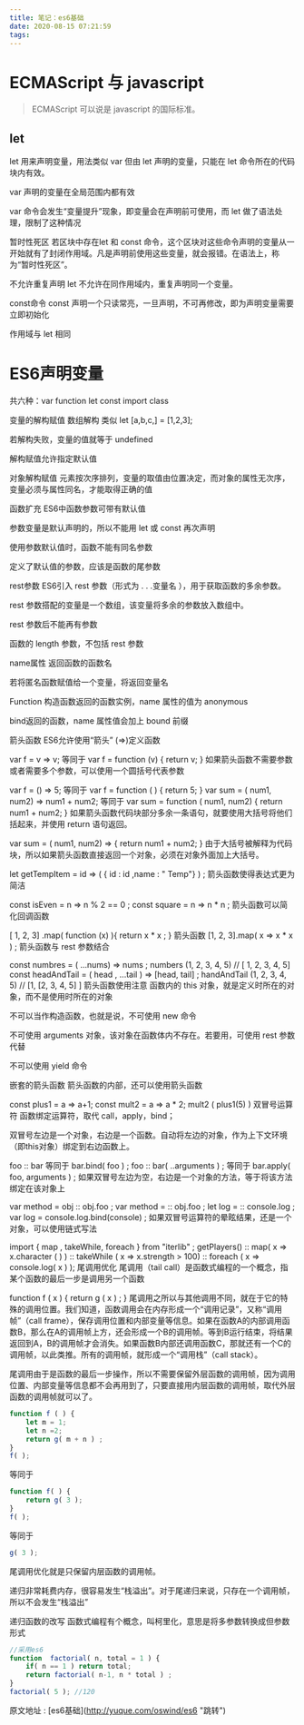 ```yaml
---
title: 笔记：es6基础
date: 2020-08-15 07:21:59
tags:
---
```


# ECMAScript 与 javascript 

>ECMAScript 可以说是 javascript 的国际标准。

<!-- more -->

## let
let 用来声明变量，用法类似 var 但由 let 声明的变量，只能在 let 命令所在的代码块内有效。

var 声明的变量在全局范围内都有效

var 命令会发生“变量提升”现象，即变量会在声明前可使用，而 let 做了语法处理，限制了这种情况

暂时性死区
若区块中存在let 和 const 命令，这个区块对这些命令声明的变量从一开始就有了封闭作用域。凡是声明前使用这些变量，就会报错。在语法上，称为“暂时性死区”。

不允许重复声明
let 不允许在同作用域内，重复声明同一个变量。

const命令
const 声明一个只读常亮，一旦声明，不可再修改，即为声明变量需要立即初始化

作用域与 let 相同

# ES6声明变量
共六种：var function let const import class

变量的解构赋值
数组解构
类似 let [a,b,c,] = [1,2,3];

若解构失败，变量的值就等于 undefined

解构赋值允许指定默认值

对象解构赋值
元素按次序排列，变量的取值由位置决定，而对象的属性无次序，变量必须与属性同名，才能取得正确的值

函数扩充
ES6中函数参数可带有默认值

参数变量是默认声明的，所以不能用 let 或 const 再次声明

使用参数默认值时，函数不能有同名参数

定义了默认值的参数，应该是函数的尾参数

rest参数
ES6引入 rest 参数（形式为 . . .变量名 ），用于获取函数的多余参数。

rest 参数搭配的变量是一个数组，该变量将多余的参数放入数组中。

rest 参数后不能再有参数

函数的 length 参数，不包括 rest 参数

name属性
返回函数的函数名

若将匿名函数赋值给一个变量，将返回变量名

Function 构造函数返回的函数实例，name 属性的值为 anonymous

bind返回的函数，name 属性值会加上 bound 前缀

箭头函数
ES6允许使用“箭头” (=>)定义函数

var f = v => v;
等同于
var f = function (v) {
    return v;
}
如果箭头函数不需要参数或者需要多个参数，可以使用一个圆括号代表参数

var f = () => 5;
等同于 
var f = function ( ) { return 5; }
var sum = ( num1, num2) => num1 + num2;
等同于
var sum = function ( num1, num2) {
    return num1 + num2;
}
如果箭头函数代码块部分多余一条语句，就要使用大括号将他们括起来，并使用 return 语句返回。

var sum = ( num1, num2) => { return num1 + num2; }
由于大括号被解释为代码块，所以如果箭头函数直接返回一个对象，必须在对象外面加上大括号。

let getTempItem = id => ( { id : id ,name : &quot; Temp&quot;} ) ;
箭头函数使得表达式更为简洁

const isEven = n => n % 2 == 0 ;
const square = n => n * n ;
箭头函数可以简化回调函数

[ 1, 2, 3] .map( function (x) ){
    return x * x ;
}
箭头函数
[1, 2, 3].map( x => x * x ) ;
箭头函数与 rest 参数结合

const numbres = ( ...nums) => nums ;
numbers (1, 2, 3, 4, 5)
// [ 1, 2, 3, 4, 5]
const headAndTail = ( head , ...tail ) => [head, tail] ;
handAndTail (1, 2, 3, 4, 5)
// [1, [2, 3, 4, 5] ]
箭头函数使用注意
函数内的 this 对象，就是定义时所在的对象，而不是使用时所在的对象

不可以当作构造函数，也就是说，不可使用 new 命令

不可使用 arguments 对象，该对象在函数体内不存在。若要用，可使用 rest 参数代替

不可以使用 yield 命令

嵌套的箭头函数
箭头函数的内部，还可以使用箭头函数

 const plus1 = a => a+1;
 const mult2 = a => a * 2;
 mult2 ( plus1(5) )
双冒号运算符
函数绑定运算符，取代 call，apply，bind；

双冒号左边是一个对象，右边是一个函数。自动将左边的对象，作为上下文环境（即this对象）绑定到右边函数上。

foo :: bar
等同于
bar.bind( foo ) ;
foo :: bar( ..arguments ) ;
等同于
bar.apply( foo, arguments ) ;
如果双冒号左边为空，右边是一个对象的方法，等于将该方法绑定在该对象上

var method = obj :: obj.foo ;
var method = :: obj.foo ;
let log = :: console.log ;
var log = console.log.bind(console) ;
如果双冒号运算符的晕眩结果，还是一个对象，可以使用链式写法

import { map , takeWhile, foreach } from &quot;iterlib&quot; ;
getPlayers()
:: map( x => x.character ( ) )
:: takeWhile ( x => x.strength > 100)
:: foreach ( x => console.log( x ) );
尾调用优化
尾调用（tail call）是函数式编程的一个概念，指某个函数的最后一步是调用另一个函数

function f ( x ) {
    return g ( x ) ;
}
尾调用之所以与其他调用不同，就在于它的特殊的调用位置。我们知道，函数调用会在内存形成一个“调用记录”，又称“调用帧”（call frame），保存调用位置和内部变量等信息。如果在函数A的内部调用函数B，那么在A的调用帧上方，还会形成一个B的调用帧。等到B运行结束，将结果返回到A，B的调用帧才会消失。如果函数B内部还调用函数C，那就还有一个C的调用帧，以此类推。所有的调用帧，就形成一个“调用栈”（call stack）。

尾调用由于是函数的最后一步操作，所以不需要保留外层函数的调用帧，因为调用位置、内部变量等信息都不会再用到了，只要直接用内层函数的调用帧，取代外层函数的调用帧就可以了。

```javascript
function f ( ) {
    let m = 1;
    let n =2;
    return g( m + n ) ;
}
f( );
```
等同于
```javascript
function f( ) {
    return g( 3 ); 
}
f( );
```
等同于
```javascript
g( 3 );
```
尾调用优化就是只保留内层函数的调用帧。

递归非常耗费内存，很容易发生“栈溢出”。对于尾递归来说，只存在一个调用帧，所以不会发生“栈溢出”

递归函数的改写
函数式编程有个概念，叫柯里化，意思是将多参数转换成但参数形式

```javascript
//采用es6
function  factorial( n, total = 1 ) {
    if( n == 1 ) return total;
    return factorial( n-1, n * total ) ;
}
factorial( 5 ); //120
```

原文地址 : [es6基础](http://yuque.com/oswind/es6 &quot;跳转&quot;)
